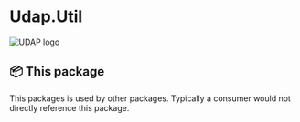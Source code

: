 # Udap.Util

![UDAP logo](https://avatars.githubusercontent.com/u/77421324?s=48&v=4)

## 📦 This package

This packages is used by other packages.  Typically a consumer would not directly reference this package.
